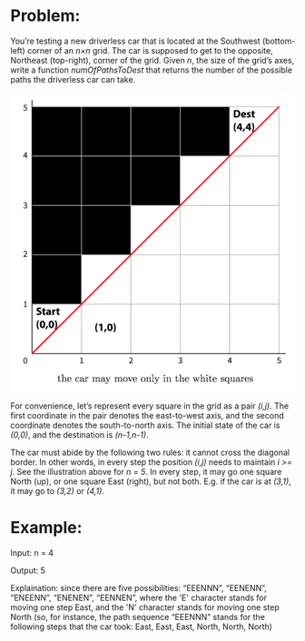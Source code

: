 # Problem:

You’re testing a new driverless car that is located at the Southwest (bottom-left) corner of an *n×n* grid. The car is supposed to get to the opposite, Northeast (top-right), corner of the grid. Given *n*, the size of the grid’s axes, write a function *numOfPathsToDest* that returns the number of the possible paths the driverless car can take.

![](https://github.com/JiawenQi98/PrampPractice/blob/master/Number%20of%20Paths/example.png)

For convenience, let’s represent every square in the grid as a pair *(i,j)*. The first coordinate in the pair denotes the east-to-west axis, and the second coordinate denotes the south-to-north axis. The initial state of the car is *(0,0)*, and the destination is *(n-1,n-1)*.

The car must abide by the following two rules: it cannot cross the diagonal border. In other words, in every step the position *(i,j)* needs to maintain *i >= j*. See the illustration above for *n = 5*. In every step, it may go one square North (up), or one square East (right), but not both. E.g. if the car is at *(3,1)*, it may go to *(3,2)* or *(4,1)*.

# Example:

Input: n = 4

Output: 5

Explaination: since there are five possibilities: “EEENNN”, “EENENN”, “ENEENN”, “ENENEN”, “EENNEN”, where the 'E' character stands for moving one step East, and the 'N' character stands for moving one step North (so, for instance, the path sequence “EEENNN” stands for the following steps that the car took: East, East, East, North, North, North)
